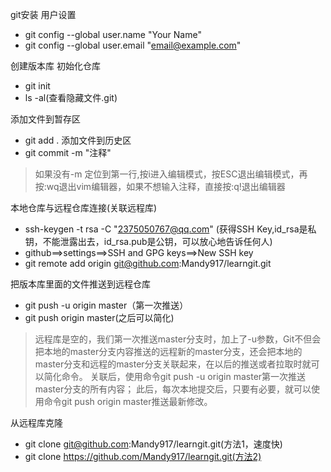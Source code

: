 git安装
用户设置
- git config --global user.name "Your Name"
- git config --global user.email "email@example.com"

创建版本库
初始化仓库
- git init
- ls -al(查看隐藏文件.git)

添加文件到暂存区
- git add .
添加文件到历史区
- git commit -m "注释"
> 如果没有-m  定位到第一行,按i进入编辑模式，按ESC退出编辑模式，再按:wq退出vim编辑器，如果不想输入注释，直接按:q!退出编辑器

本地仓库与远程仓库连接(关联远程库)
- ssh-keygen -t rsa -C "2375050767@qq.com" (获得SSH Key,id_rsa是私钥，不能泄露出去，id_rsa.pub是公钥，可以放心地告诉任何人)
- github==>settings==>SSH and GPG keys==>New SSH key
- git remote add origin git@github.com:Mandy917/learngit.git

把版本库里面的文件推送到远程仓库
- git push -u origin master（第一次推送）
- git push origin master(之后可以简化)

> 远程库是空的，我们第一次推送master分支时，加上了-u参数，Git不但会把本地的master分支内容推送的远程新的master分支，还会把本地的master分支和远程的master分支关联起来，在以后的推送或者拉取时就可以简化命令。
> 关联后，使用命令git push -u origin master第一次推送master分支的所有内容；
此后，每次本地提交后，只要有必要，就可以使用命令git push origin master推送最新修改。

从远程库克隆
- git clone git@github.com:Mandy917/learngit.git(方法1，速度快)
- git clone https://github.com/Mandy917/learngit.git(方法2)












